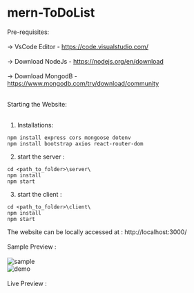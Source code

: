 # mern-ToDoList

Pre-requisites: <br><br>
  -> VsCode Editor    -  https://code.visualstudio.com/ <br><br>
  -> Download NodeJs  -  https://nodejs.org/en/download <br> <br>
  -> Download MongodB -  https://www.mongodb.com/try/download/community <br><br>

Starting the Website: <br><br>

1. Installations:

```
npm install express cors mongoose dotenv
npm install bootstrap axios react-router-dom
```

2. start the server :

```
cd <path_to_folder>\server\
npm install
npm start
```
3. start the client :

```
cd <path_to_folder>\client\
npm install
npm start
```
The website can be locally accessed at : http://localhost:3000/ <br><br>
Sample Preview : <br><br>
![sample](https://i.postimg.cc/fRP6RPBT/image.png)
<br>
![demo](https://i.postimg.cc/zfzpXDT1/demo.png)
<br>
<br>
Live Preview : 
